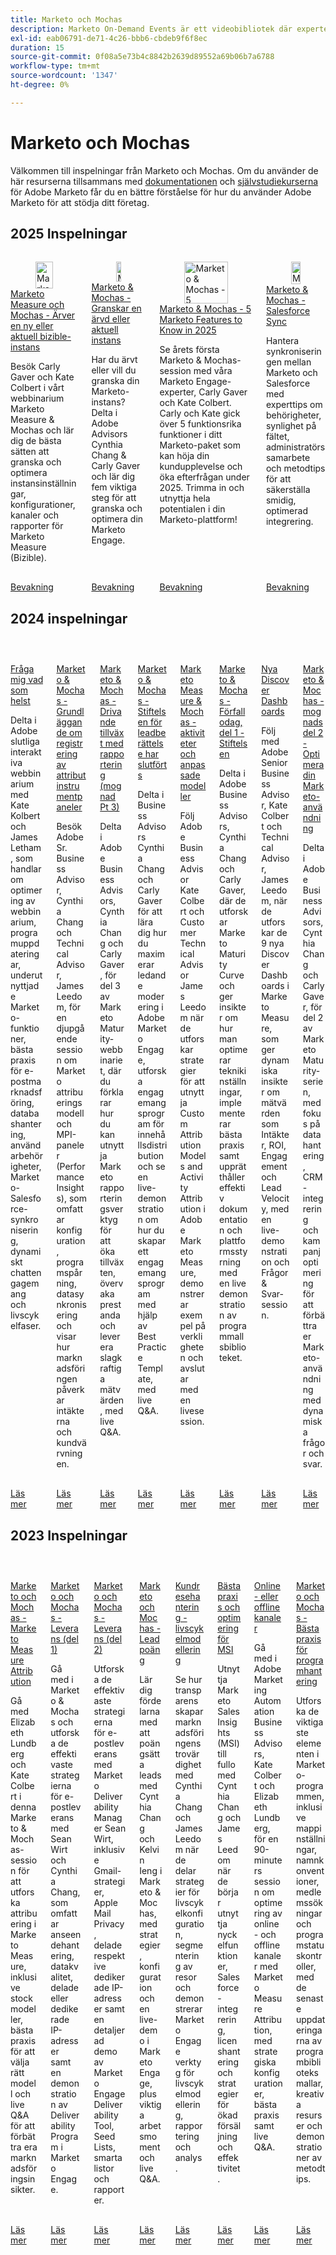 ```yaml
---
title: Marketo och Mochas
description: Marketo On-Demand Events är ett videobibliotek där experter och kollegor har delat med sig av sina tankar och idéer om hur de bäst använder Adobe Marketo.
exl-id: eab06791-de71-4c26-bbb6-cbdeb9f6f8ec
duration: 15
source-git-commit: 0f08a5e73b4c8842b2639d89552a69b06b7a6788
workflow-type: tm+mt
source-wordcount: '1347'
ht-degree: 0%

---
```


# Marketo och Mochas

Välkommen till inspelningar från Marketo och Mochas. Om du använder de här resurserna tillsammans med [dokumentationen](https://experienceleague.adobe.com/docs/marketo-engage.html?lang=sv-SE) och [självstudiekurserna](https://experienceleague.adobe.com/docs/marketo-learn/tutorials/overview.html?lang=sv-SE) för Adobe Marketo får du en bättre förståelse för hur du använder Adobe Marketo för att stödja ditt företag.

## 2025 Inspelningar

<!-- CARDS

{cta  = Watch}

* 2025/inheriting-bizible-instance.md
* 2025/auditing-inherited-instance.md
* 2025/5-features-to-know.md
* 2025/salesforce-sync.md
-->
<!-- START CARDS HTML - DO NOT MODIFY BY HAND -->
<div class="columns">
    <div class="column is-half-tablet is-half-desktop is-one-third-widescreen" aria-label="Marketo Measure and Mochas - Inheriting a New or Current Bizible Instance">
        <div class="card" style="height: 100%; display: flex; flex-direction: column; height: 100%;">
            <div class="card-image">
                <figure class="image x-is-16by9">
                    <a href="2025/inheriting-bizible-instance.md" title="Marketo Measure och Mochas - ärver en ny eller aktuell bizible-instans" target="_blank" rel="referrer">
                        <img class="is-bordered-r-small" src="https://video.tv.adobe.com/v/3459038/?format=jpeg&nocache=1754608683907" alt="Marketo Measure och Mochas - ärver en ny eller aktuell bizible-instans"
                             style="width: 100%; aspect-ratio: 16 / 9; object-fit: cover; overflow: hidden; display: block; margin: auto;">
                    </a>
                </figure>
            </div>
            <div class="card-content is-padded-small" style="display: flex; flex-direction: column; flex-grow: 1; justify-content: space-between;">
                <div class="top-card-content">
                    <p class="headline is-size-6 has-text-weight-bold">
                        <a href="2025/inheriting-bizible-instance.md" target="_blank" rel="referrer" title="Marketo Measure och Mochas - ärver en ny eller aktuell bizible-instans">Marketo Measure och Mochas - Ärver en ny eller aktuell bizible-instans</a>
                    </p>
                    <p class="is-size-6">Besök Carly Gaver och Kate Colbert i vårt webbinarium Marketo Measure &amp; Mochas och lär dig de bästa sätten att granska och optimera instansinställningar, konfigurationer, kanaler och rapporter för Marketo Measure (Bizible).</p>
                </div>
                <a href="2025/inheriting-bizible-instance.md" target="_blank" rel="referrer" class="spectrum-Button spectrum-Button--outline spectrum-Button--primary spectrum-Button--sizeM" style="align-self: flex-start; margin-top: 1rem;">
                    <span class="spectrum-Button-label has-no-wrap has-text-weight-bold">Bevakning</span>
                </a>
            </div>
        </div>
    </div>
    <div class="column is-half-tablet is-half-desktop is-one-third-widescreen" aria-label="Marketo & Mochas - Auditing an Inherited or Current Instance">
        <div class="card" style="height: 100%; display: flex; flex-direction: column; height: 100%;">
            <div class="card-image">
                <figure class="image x-is-16by9">
                    <a href="2025/auditing-inherited-instance.md" title="Marketo &amp; Mochas - Granska en ärvd eller aktuell instans" target="_blank" rel="referrer">
                        <img class="is-bordered-r-small" src="https://video.tv.adobe.com/v/3459034/?format=jpeg&nocache=1754608683897" alt="Marketo &amp; Mochas - Granska en ärvd eller aktuell instans"
                             style="width: 100%; aspect-ratio: 16 / 9; object-fit: cover; overflow: hidden; display: block; margin: auto;">
                    </a>
                </figure>
            </div>
            <div class="card-content is-padded-small" style="display: flex; flex-direction: column; flex-grow: 1; justify-content: space-between;">
                <div class="top-card-content">
                    <p class="headline is-size-6 has-text-weight-bold">
                        <a href="2025/auditing-inherited-instance.md" target="_blank" rel="referrer" title="Marketo &amp; Mochas - Granska en ärvd eller aktuell instans">Marketo &amp; Mochas - Granskar en ärvd eller aktuell instans</a>
                    </p>
                    <p class="is-size-6">Har du ärvt eller vill du granska din Marketo-instans? Delta i Adobe Advisors Cynthia Chang &amp; Carly Gaver och lär dig fem viktiga steg för att granska och optimera din Marketo Engage.</p>
                </div>
                <a href="2025/auditing-inherited-instance.md" target="_blank" rel="referrer" class="spectrum-Button spectrum-Button--outline spectrum-Button--primary spectrum-Button--sizeM" style="align-self: flex-start; margin-top: 1rem;">
                    <span class="spectrum-Button-label has-no-wrap has-text-weight-bold">Bevakning</span>
                </a>
            </div>
        </div>
    </div>
    <div class="column is-half-tablet is-half-desktop is-one-third-widescreen" aria-label="Marketo & Mochas - 5 Marketo Features to Know in 2025">
        <div class="card" style="height: 100%; display: flex; flex-direction: column; height: 100%;">
            <div class="card-image">
                <figure class="image x-is-16by9">
                    <a href="2025/5-features-to-know.md" title="Marketo &amp; Mochas - 5 Marketo Features to Know in 2025" target="_blank" rel="referrer">
                        <img class="is-bordered-r-small" src="https://video.tv.adobe.com/v/3444165/?format=jpeg&nocache=1754608683871" alt="Marketo &amp; Mochas - 5 Marketo Features to Know in 2025"
                             style="width: 100%; aspect-ratio: 16 / 9; object-fit: cover; overflow: hidden; display: block; margin: auto;">
                    </a>
                </figure>
            </div>
            <div class="card-content is-padded-small" style="display: flex; flex-direction: column; flex-grow: 1; justify-content: space-between;">
                <div class="top-card-content">
                    <p class="headline is-size-6 has-text-weight-bold">
                        <a href="2025/5-features-to-know.md" target="_blank" rel="referrer" title="Marketo &amp; Mochas - 5 Marketo Features to Know in 2025">Marketo &amp; Mochas - 5 Marketo Features to Know in 2025</a>
                    </p>
                    <p class="is-size-6">Se årets första Marketo &amp; Mochas-session med våra Marketo Engage-experter, Carly Gaver och Kate Colbert. Carly och Kate gick över 5 funktionsrika funktioner i ditt Marketo-paket som kan höja din kundupplevelse och öka efterfrågan under 2025. Trimma in och utnyttja hela potentialen i din Marketo-plattform!</p>
                </div>
                <a href="2025/5-features-to-know.md" target="_blank" rel="referrer" class="spectrum-Button spectrum-Button--outline spectrum-Button--primary spectrum-Button--sizeM" style="align-self: flex-start; margin-top: 1rem;">
                    <span class="spectrum-Button-label has-no-wrap has-text-weight-bold">Bevakning</span>
                </a>
            </div>
        </div>
    </div>
    <div class="column is-half-tablet is-half-desktop is-one-third-widescreen" aria-label="Marketo & Mochas - Salesforce Sync">
        <div class="card" style="height: 100%; display: flex; flex-direction: column; height: 100%;">
            <div class="card-image">
                <figure class="image x-is-16by9">
                    <a href="2025/salesforce-sync.md" title="Marketo &amp; Mochas - Salesforce Sync" target="_blank" rel="referrer">
                        <img class="is-bordered-r-small" src="https://video.tv.adobe.com/v/3470624/?format=jpeg&nocache=1754608683887" alt="Marketo &amp; Mochas - Salesforce Sync"
                             style="width: 100%; aspect-ratio: 16 / 9; object-fit: cover; overflow: hidden; display: block; margin: auto;">
                    </a>
                </figure>
            </div>
            <div class="card-content is-padded-small" style="display: flex; flex-direction: column; flex-grow: 1; justify-content: space-between;">
                <div class="top-card-content">
                    <p class="headline is-size-6 has-text-weight-bold">
                        <a href="2025/salesforce-sync.md" target="_blank" rel="referrer" title="Marketo &amp; Mochas - Salesforce Sync">Marketo &amp; Mochas - Salesforce Sync</a>
                    </p>
                    <p class="is-size-6">Hantera synkroniseringen mellan Marketo och Salesforce med experttips om behörigheter, synlighet på fältet, administratörssamarbete och metodtips för att säkerställa smidig, optimerad integrering.</p>
                </div>
                <a href="2025/salesforce-sync.md" target="_blank" rel="referrer" class="spectrum-Button spectrum-Button--outline spectrum-Button--primary spectrum-Button--sizeM" style="align-self: flex-start; margin-top: 1rem;">
                    <span class="spectrum-Button-label has-no-wrap has-text-weight-bold">Bevakning</span>
                </a>
            </div>
        </div>
    </div>
</div>
<!-- END CARDS HTML - DO NOT MODIFY BY HAND -->

## 2024 inspelningar

<!-- CARDS

* 2024/ask-me-anything.md
* 2024/attribution-dashboard-recording.md
* 2024/drive-growth-with-reporting.md
* 2024/lead-nurture-success.md
* 2024/marketo-measure-and-mochas-activities-and-custom-models.md
* 2024/maturity-part1-foundation.md
* 2024/new-discover-dashboard.md
* 2024/optimize-marketo-usage.md

-->
<!-- START CARDS HTML - DO NOT MODIFY BY HAND -->
<div class="columns">
    <div class="column is-half-tablet is-half-desktop is-one-third-widescreen" aria-label="Ask Me Anything">
        <div class="card" style="height: 100%; display: flex; flex-direction: column; height: 100%;">
            <div class="card-image">
                <figure class="image x-is-16by9">
                    <a href="2024/ask-me-anything.md" title="Fråga mig vad som helst" target="_blank" rel="referrer">
                        <img class="is-bordered-r-small" src="https://video.tv.adobe.com/v/3438195/?format=jpeg&nocache=1754608685142" alt="Fråga mig vad som helst"
                             style="width: 100%; aspect-ratio: 16 / 9; object-fit: cover; overflow: hidden; display: block; margin: auto;">
                    </a>
                </figure>
            </div>
            <div class="card-content is-padded-small" style="display: flex; flex-direction: column; flex-grow: 1; justify-content: space-between;">
                <div class="top-card-content">
                    <p class="headline is-size-6 has-text-weight-bold">
                        <a href="2024/ask-me-anything.md" target="_blank" rel="referrer" title="Fråga mig vad som helst">Fråga mig vad som helst</a>
                    </p>
                    <p class="is-size-6">Delta i Adobe slutliga interaktiva webbinarium med Kate Kolbert och James Letham, som handlar om optimering av webbinarium, programuppdateringar, underutnyttjade Marketo-funktioner, bästa praxis för e-postmarknadsföring, databashantering, användarbehörigheter, Marketo-Salesforce-synkronisering, dynamiskt chattengagemang och livscykelfaser.</p>
                </div>
                <a href="2024/ask-me-anything.md" target="_blank" rel="referrer" class="spectrum-Button spectrum-Button--outline spectrum-Button--primary spectrum-Button--sizeM" style="align-self: flex-start; margin-top: 1rem;">
                    <span class="spectrum-Button-label has-no-wrap has-text-weight-bold">Läs mer</span>
                </a>
            </div>
        </div>
    </div>
    <div class="column is-half-tablet is-half-desktop is-one-third-widescreen" aria-label="Marketo & Mochas - Fundamentals of Attribution Dashboards Recording">
        <div class="card" style="height: 100%; display: flex; flex-direction: column; height: 100%;">
            <div class="card-image">
                <figure class="image x-is-16by9">
                    <a href="2024/attribution-dashboard-recording.md" title="Marketo &amp; Mochas - grunderna för Dashboards Recording" target="_blank" rel="referrer">
                        <img class="is-bordered-r-small" src="https://video.tv.adobe.com/v/3427255/?format=jpeg&nocache=1754608685125" alt="Marketo &amp; Mochas - grunderna för Dashboards Recording"
                             style="width: 100%; aspect-ratio: 16 / 9; object-fit: cover; overflow: hidden; display: block; margin: auto;">
                    </a>
                </figure>
            </div>
            <div class="card-content is-padded-small" style="display: flex; flex-direction: column; flex-grow: 1; justify-content: space-between;">
                <div class="top-card-content">
                    <p class="headline is-size-6 has-text-weight-bold">
                        <a href="2024/attribution-dashboard-recording.md" target="_blank" rel="referrer" title="Marketo &amp; Mochas - grunderna för Dashboards Recording">Marketo &amp; Mochas - Grundläggande om registrering av attributinstrumentpaneler</a>
                    </p>
                    <p class="is-size-6">Besök Adobe Sr. Business Advisor, Cynthia Chang och Technical Advisor, James Leedom, för en djupgående session om Marketo attribueringsmodell och MPI-paneler (Performance Insights), som omfattar konfiguration, programspårning, datasynkronisering och visar hur marknadsföringen påverkar intäkterna och kundvärvningen.</p>
                </div>
                <a href="2024/attribution-dashboard-recording.md" target="_blank" rel="referrer" class="spectrum-Button spectrum-Button--outline spectrum-Button--primary spectrum-Button--sizeM" style="align-self: flex-start; margin-top: 1rem;">
                    <span class="spectrum-Button-label has-no-wrap has-text-weight-bold">Läs mer</span>
                </a>
            </div>
        </div>
    </div>
    <div class="column is-half-tablet is-half-desktop is-one-third-widescreen" aria-label="Marketo & Mochas - Driving Growth with Reporting (Maturity Pt 3)">
        <div class="card" style="height: 100%; display: flex; flex-direction: column; height: 100%;">
            <div class="card-image">
                <figure class="image x-is-16by9">
                    <a href="2024/drive-growth-with-reporting.md" title="Marketo &amp; Mochas - Drivande tillväxt med rapportering (mognad Pt 3)" target="_blank" rel="referrer">
                        <img class="is-bordered-r-small" src="https://video.tv.adobe.com/v/3435407/?format=jpeg&nocache=1754608685116" alt="Marketo &amp; Mochas - Drivande tillväxt med rapportering (mognad Pt 3)"
                             style="width: 100%; aspect-ratio: 16 / 9; object-fit: cover; overflow: hidden; display: block; margin: auto;">
                    </a>
                </figure>
            </div>
            <div class="card-content is-padded-small" style="display: flex; flex-direction: column; flex-grow: 1; justify-content: space-between;">
                <div class="top-card-content">
                    <p class="headline is-size-6 has-text-weight-bold">
                        <a href="2024/drive-growth-with-reporting.md" target="_blank" rel="referrer" title="Marketo &amp; Mochas - Drivande tillväxt med rapportering (mognad Pt 3)">Marketo &amp; Mochas - Drivande tillväxt med rapportering (mognad Pt 3)</a>
                    </p>
                    <p class="is-size-6">Delta i Adobe Business Advisors, Cynthia Chang och Carly Gaver, för del 3 av Marketo Maturity-webbinariet, där du förklarar hur du kan utnyttja Marketo rapporteringsverktyg för att öka tillväxten, övervaka prestanda och leverera slagkraftiga mätvärden, med live Q&amp;A.</p>
                </div>
                <a href="2024/drive-growth-with-reporting.md" target="_blank" rel="referrer" class="spectrum-Button spectrum-Button--outline spectrum-Button--primary spectrum-Button--sizeM" style="align-self: flex-start; margin-top: 1rem;">
                    <span class="spectrum-Button-label has-no-wrap has-text-weight-bold">Läs mer</span>
                </a>
            </div>
        </div>
    </div>
    <div class="column is-half-tablet is-half-desktop is-one-third-widescreen" aria-label="Marketo & Mochas - Laying the Foundation for Lead Nurture Success">
        <div class="card" style="height: 100%; display: flex; flex-direction: column; height: 100%;">
            <div class="card-image">
                <figure class="image x-is-16by9">
                    <a href="2024/lead-nurture-success.md" title="Marketo &amp; Mochas - En grund för framgångar inom lead Nurture" target="_blank" rel="referrer">
                        <img class="is-bordered-r-small" src="https://video.tv.adobe.com/v/3429436/?format=jpeg&nocache=1754608685081" alt="Marketo &amp; Mochas - En grund för framgångar inom lead Nurture"
                             style="width: 100%; aspect-ratio: 16 / 9; object-fit: cover; overflow: hidden; display: block; margin: auto;">
                    </a>
                </figure>
            </div>
            <div class="card-content is-padded-small" style="display: flex; flex-direction: column; flex-grow: 1; justify-content: space-between;">
                <div class="top-card-content">
                    <p class="headline is-size-6 has-text-weight-bold">
                        <a href="2024/lead-nurture-success.md" target="_blank" rel="referrer" title="Marketo &amp; Mochas - En grund för framgångar inom lead Nurture">Marketo &amp; Mochas - Stiftelsen för leadberättelse har slutförts</a>
                    </p>
                    <p class="is-size-6">Delta i Business Advisors Cynthia Chang och Carly Gaver för att lära dig hur du maximerar ledande moderering i Adobe Marketo Engage, utforska engagemangsprogram för innehållsdistribution och se en live-demonstration om hur du skapar ett engagemangsprogram med hjälp av Best Practice Template, med live Q&amp;A.</p>
                </div>
                <a href="2024/lead-nurture-success.md" target="_blank" rel="referrer" class="spectrum-Button spectrum-Button--outline spectrum-Button--primary spectrum-Button--sizeM" style="align-self: flex-start; margin-top: 1rem;">
                    <span class="spectrum-Button-label has-no-wrap has-text-weight-bold">Läs mer</span>
                </a>
            </div>
        </div>
    </div>
    <div class="column is-half-tablet is-half-desktop is-one-third-widescreen" aria-label="Marketo Measure & Mochas Activities and Custom Models">
        <div class="card" style="height: 100%; display: flex; flex-direction: column; height: 100%;">
            <div class="card-image">
                <figure class="image x-is-16by9">
                    <a href="2024/marketo-measure-and-mochas-activities-and-custom-models.md" title="Marketo Measure &amp; Mochas - aktiviteter och anpassade modeller" target="_blank" rel="referrer">
                        <img class="is-bordered-r-small" src="https://video.tv.adobe.com/v/3432603/?format=jpeg&nocache=1754608685092" alt="Marketo Measure &amp; Mochas - aktiviteter och anpassade modeller"
                             style="width: 100%; aspect-ratio: 16 / 9; object-fit: cover; overflow: hidden; display: block; margin: auto;">
                    </a>
                </figure>
            </div>
            <div class="card-content is-padded-small" style="display: flex; flex-direction: column; flex-grow: 1; justify-content: space-between;">
                <div class="top-card-content">
                    <p class="headline is-size-6 has-text-weight-bold">
                        <a href="2024/marketo-measure-and-mochas-activities-and-custom-models.md" target="_blank" rel="referrer" title="Marketo Measure &amp; Mochas - aktiviteter och anpassade modeller">Marketo Measure &amp; Mochas - aktiviteter och anpassade modeller</a>
                    </p>
                    <p class="is-size-6">Följ Adobe Business Advisor Kate Colbert och Customer Technical Advisor James Leedom när de utforskar strategier för att utnyttja Custom Attribution Models and Activity Attribution i Adobe Marketo Measure, demonstrerar exempel på verkligheten och avslutar med en livesession.</p>
                </div>
                <a href="2024/marketo-measure-and-mochas-activities-and-custom-models.md" target="_blank" rel="referrer" class="spectrum-Button spectrum-Button--outline spectrum-Button--primary spectrum-Button--sizeM" style="align-self: flex-start; margin-top: 1rem;">
                    <span class="spectrum-Button-label has-no-wrap has-text-weight-bold">Läs mer</span>
                </a>
            </div>
        </div>
    </div>
    <div class="column is-half-tablet is-half-desktop is-one-third-widescreen" aria-label="Marketo & Mochas - Maturity Part 1 - Laying the Foundation">
        <div class="card" style="height: 100%; display: flex; flex-direction: column; height: 100%;">
            <div class="card-image">
                <figure class="image x-is-16by9">
                    <a href="2024/maturity-part1-foundation.md" title="Marketo &amp; Mochas - Löptid, del 1 - Stiftelsen" target="_blank" rel="referrer">
                        <img class="is-bordered-r-small" src="https://video.tv.adobe.com/v/3432499/?format=jpeg&nocache=1754608685104" alt="Marketo &amp; Mochas - Löptid, del 1 - Stiftelsen"
                             style="width: 100%; aspect-ratio: 16 / 9; object-fit: cover; overflow: hidden; display: block; margin: auto;">
                    </a>
                </figure>
            </div>
            <div class="card-content is-padded-small" style="display: flex; flex-direction: column; flex-grow: 1; justify-content: space-between;">
                <div class="top-card-content">
                    <p class="headline is-size-6 has-text-weight-bold">
                        <a href="2024/maturity-part1-foundation.md" target="_blank" rel="referrer" title="Marketo &amp; Mochas - Löptid, del 1 - Stiftelsen">Marketo &amp; Mochas - Förfallodag, del 1 - Stiftelsen</a>
                    </p>
                    <p class="is-size-6">Delta i Adobe Business Advisors, Cynthia Chang och Carly Gaver, där de utforskar Marketo Maturity Curve och ger insikter om hur man optimerar teknikinställningar, implementerar bästa praxis samt upprätthåller effektiv dokumentation och plattformsstyrning med en live demonstration av programmallsbiblioteket.</p>
                </div>
                <a href="2024/maturity-part1-foundation.md" target="_blank" rel="referrer" class="spectrum-Button spectrum-Button--outline spectrum-Button--primary spectrum-Button--sizeM" style="align-self: flex-start; margin-top: 1rem;">
                    <span class="spectrum-Button-label has-no-wrap has-text-weight-bold">Läs mer</span>
                </a>
            </div>
        </div>
    </div>
    <div class="column is-half-tablet is-half-desktop is-one-third-widescreen" aria-label="New Discover Dashboards">
        <div class="card" style="height: 100%; display: flex; flex-direction: column; height: 100%;">
            <div class="card-image">
                <figure class="image x-is-16by9">
                    <a href="2024/new-discover-dashboard.md" title="Nya Discover Dashboards" target="_blank" rel="referrer">
                        <img class="is-bordered-r-small" src="https://video.tv.adobe.com/v/3428405/?format=jpeg&nocache=1754608685150" alt="Nya Discover Dashboards"
                             style="width: 100%; aspect-ratio: 16 / 9; object-fit: cover; overflow: hidden; display: block; margin: auto;">
                    </a>
                </figure>
            </div>
            <div class="card-content is-padded-small" style="display: flex; flex-direction: column; flex-grow: 1; justify-content: space-between;">
                <div class="top-card-content">
                    <p class="headline is-size-6 has-text-weight-bold">
                        <a href="2024/new-discover-dashboard.md" target="_blank" rel="referrer" title="Nya Discover Dashboards">Nya Discover Dashboards</a>
                    </p>
                    <p class="is-size-6">Följ med Adobe Senior Business Advisor, Kate Colbert och Technical Advisor, James Leedom, när de utforskar de 9 nya Discover Dashboards i Marketo Measure, som ger dynamiska insikter om mätvärden som Intäkter, ROI, Engagement och Lead Velocity, med en live-demonstration och Frågor &amp; Svar-session.</p>
                </div>
                <a href="2024/new-discover-dashboard.md" target="_blank" rel="referrer" class="spectrum-Button spectrum-Button--outline spectrum-Button--primary spectrum-Button--sizeM" style="align-self: flex-start; margin-top: 1rem;">
                    <span class="spectrum-Button-label has-no-wrap has-text-weight-bold">Läs mer</span>
                </a>
            </div>
        </div>
    </div>
    <div class="column is-half-tablet is-half-desktop is-one-third-widescreen" aria-label="Marketo & Mochas - Maturity Part 2 - Optimizing Your Marketo Usage">
        <div class="card" style="height: 100%; display: flex; flex-direction: column; height: 100%;">
            <div class="card-image">
                <figure class="image x-is-16by9">
                    <a href="2024/optimize-marketo-usage.md" title="Marketo &amp; Mochas - mognadsdel 2 - Optimera din Marketo-användning" target="_blank" rel="referrer">
                        <img class="is-bordered-r-small" src="https://video.tv.adobe.com/v/3434699/?format=jpeg&nocache=1754608685134" alt="Marketo &amp; Mochas - mognadsdel 2 - Optimera din Marketo-användning"
                             style="width: 100%; aspect-ratio: 16 / 9; object-fit: cover; overflow: hidden; display: block; margin: auto;">
                    </a>
                </figure>
            </div>
            <div class="card-content is-padded-small" style="display: flex; flex-direction: column; flex-grow: 1; justify-content: space-between;">
                <div class="top-card-content">
                    <p class="headline is-size-6 has-text-weight-bold">
                        <a href="2024/optimize-marketo-usage.md" target="_blank" rel="referrer" title="Marketo &amp; Mochas - mognadsdel 2 - Optimera din Marketo-användning">Marketo &amp; Mochas - mognadsdel 2 - Optimera din Marketo-användning</a>
                    </p>
                    <p class="is-size-6">Delta i Adobe Business Advisors, Cynthia Chang och Carly Gaver, för del 2 av Marketo Maturity-serien, med fokus på datahantering, CRM-integrering och kampanjoptimering för att förbättra er Marketo-användning med dynamiska frågor och svar.</p>
                </div>
                <a href="2024/optimize-marketo-usage.md" target="_blank" rel="referrer" class="spectrum-Button spectrum-Button--outline spectrum-Button--primary spectrum-Button--sizeM" style="align-self: flex-start; margin-top: 1rem;">
                    <span class="spectrum-Button-label has-no-wrap has-text-weight-bold">Läs mer</span>
                </a>
            </div>
        </div>
    </div>
</div>
<!-- END CARDS HTML - DO NOT MODIFY BY HAND -->

## 2023 Inspelningar

<!-- CARDS

* 2023/attribution.md
* 2023/deliverability-part-one.md
* 2023/deliverability-part-two.md
* 2023/lead-scoring.md
* 2023/lifecycle-modeling.md
* 2023/msi-best-practices.md
* 2023/online-offline.md
* 2023/program-management.md

-->
<!-- START CARDS HTML - DO NOT MODIFY BY HAND -->
<div class="columns">
    <div class="column is-half-tablet is-half-desktop is-one-third-widescreen" aria-label="Marketo and Mochas - Marketo Measure Attribution">
        <div class="card" style="height: 100%; display: flex; flex-direction: column; height: 100%;">
            <div class="card-image">
                <figure class="image x-is-16by9">
                    <a href="2023/attribution.md" title="Marketo och Mochas - Marketo Measure Attribution" target="_blank" rel="referrer">
                        <img class="is-bordered-r-small" src="https://video.tv.adobe.com/v/3413506/?format=jpeg&nocache=1754608685652" alt="Marketo och Mochas - Marketo Measure Attribution"
                             style="width: 100%; aspect-ratio: 16 / 9; object-fit: cover; overflow: hidden; display: block; margin: auto;">
                    </a>
                </figure>
            </div>
            <div class="card-content is-padded-small" style="display: flex; flex-direction: column; flex-grow: 1; justify-content: space-between;">
                <div class="top-card-content">
                    <p class="headline is-size-6 has-text-weight-bold">
                        <a href="2023/attribution.md" target="_blank" rel="referrer" title="Marketo och Mochas - Marketo Measure Attribution">Marketo och Mochas - Marketo Measure Attribution</a>
                    </p>
                    <p class="is-size-6">Gå med Elizabeth Lundberg och Kate Colbert i denna Marketo &amp; Mochas-session för att utforska attribuering i Marketo Measure, inklusive stockmodeller, bästa praxis för att välja rätt modell och live Q&amp;A för att förbättra era marknadsföringsinsikter.</p>
                </div>
                <a href="2023/attribution.md" target="_blank" rel="referrer" class="spectrum-Button spectrum-Button--outline spectrum-Button--primary spectrum-Button--sizeM" style="align-self: flex-start; margin-top: 1rem;">
                    <span class="spectrum-Button-label has-no-wrap has-text-weight-bold">Läs mer</span>
                </a>
            </div>
        </div>
    </div>
    <div class="column is-half-tablet is-half-desktop is-one-third-widescreen" aria-label="Marketo and Mochas - Deliverability (Part 1)">
        <div class="card" style="height: 100%; display: flex; flex-direction: column; height: 100%;">
            <div class="card-image">
                <figure class="image x-is-16by9">
                    <a href="2023/deliverability-part-one.md" title="Marketo and Mochas - Deliverability (Part 1)" target="_blank" rel="referrer">
                        <img class="is-bordered-r-small" src="https://video.tv.adobe.com/v/3416666/?format=jpeg&nocache=1754608685668" alt="Marketo and Mochas - Deliverability (Part 1)"
                             style="width: 100%; aspect-ratio: 16 / 9; object-fit: cover; overflow: hidden; display: block; margin: auto;">
                    </a>
                </figure>
            </div>
            <div class="card-content is-padded-small" style="display: flex; flex-direction: column; flex-grow: 1; justify-content: space-between;">
                <div class="top-card-content">
                    <p class="headline is-size-6 has-text-weight-bold">
                        <a href="2023/deliverability-part-one.md" target="_blank" rel="referrer" title="Marketo and Mochas - Deliverability (Part 1)">Marketo och Mochas - Leverans (del 1)</a>
                    </p>
                    <p class="is-size-6">Gå med i Marketo &amp; Mochas och utforska de effektivaste strategierna för e-postleverans med Sean Wirt och Cynthia Chang, som omfattar anseendehantering, datakvalitet, delade eller dedikerade IP-adresser samt en demonstration av Deliverability Program i Marketo Engage.</p>
                </div>
                <a href="2023/deliverability-part-one.md" target="_blank" rel="referrer" class="spectrum-Button spectrum-Button--outline spectrum-Button--primary spectrum-Button--sizeM" style="align-self: flex-start; margin-top: 1rem;">
                    <span class="spectrum-Button-label has-no-wrap has-text-weight-bold">Läs mer</span>
                </a>
            </div>
        </div>
    </div>
    <div class="column is-half-tablet is-half-desktop is-one-third-widescreen" aria-label="Marketo and Mochas - Deliverability (Part 2)">
        <div class="card" style="height: 100%; display: flex; flex-direction: column; height: 100%;">
            <div class="card-image">
                <figure class="image x-is-16by9">
                    <a href="2023/deliverability-part-two.md" title="Marketo and Mochas - Deliverability (Part 2)" target="_blank" rel="referrer">
                        <img class="is-bordered-r-small" src="https://video.tv.adobe.com/v/3418668/?format=jpeg&nocache=1754608685679" alt="Marketo and Mochas - Deliverability (Part 2)"
                             style="width: 100%; aspect-ratio: 16 / 9; object-fit: cover; overflow: hidden; display: block; margin: auto;">
                    </a>
                </figure>
            </div>
            <div class="card-content is-padded-small" style="display: flex; flex-direction: column; flex-grow: 1; justify-content: space-between;">
                <div class="top-card-content">
                    <p class="headline is-size-6 has-text-weight-bold">
                        <a href="2023/deliverability-part-two.md" target="_blank" rel="referrer" title="Marketo and Mochas - Deliverability (Part 2)">Marketo och Mochas - Leverans (del 2)</a>
                    </p>
                    <p class="is-size-6">Utforska de effektivaste strategierna för e-postleverans med Marketo Deliverability Manager Sean Wirt, inklusive Gmail-strategier, Apple Mail Privacy, delade respektive dedikerade IP-adresser samt en detaljerad demo av Marketo Engage Deliverability Tool, Seed Lists, smarta listor och rapporter.</p>
                </div>
                <a href="2023/deliverability-part-two.md" target="_blank" rel="referrer" class="spectrum-Button spectrum-Button--outline spectrum-Button--primary spectrum-Button--sizeM" style="align-self: flex-start; margin-top: 1rem;">
                    <span class="spectrum-Button-label has-no-wrap has-text-weight-bold">Läs mer</span>
                </a>
            </div>
        </div>
    </div>
    <div class="column is-half-tablet is-half-desktop is-one-third-widescreen" aria-label="Marketo and Mochas - Lead Scoring">
        <div class="card" style="height: 100%; display: flex; flex-direction: column; height: 100%;">
            <div class="card-image">
                <figure class="image x-is-16by9">
                    <a href="2023/lead-scoring.md" title="Marketo och Mochas - Leadpoäng" target="_blank" rel="referrer">
                        <img class="is-bordered-r-small" src="https://video.tv.adobe.com/v/3412722/?format=jpeg&nocache=1754608685689" alt="Marketo och Mochas - Leadpoäng"
                             style="width: 100%; aspect-ratio: 16 / 9; object-fit: cover; overflow: hidden; display: block; margin: auto;">
                    </a>
                </figure>
            </div>
            <div class="card-content is-padded-small" style="display: flex; flex-direction: column; flex-grow: 1; justify-content: space-between;">
                <div class="top-card-content">
                    <p class="headline is-size-6 has-text-weight-bold">
                        <a href="2023/lead-scoring.md" target="_blank" rel="referrer" title="Marketo och Mochas - Leadpoäng">Marketo och Mochas - Leadpoäng</a>
                    </p>
                    <p class="is-size-6">Lär dig fördelarna med att poängsätta leads med Cynthia Chang och Kelvin Ieng i Marketo &amp; Mochas, med strategier, konfiguration och en live-demo i Marketo Engage, plus viktiga arbetsmoment och live Q&amp;A.</p>
                </div>
                <a href="2023/lead-scoring.md" target="_blank" rel="referrer" class="spectrum-Button spectrum-Button--outline spectrum-Button--primary spectrum-Button--sizeM" style="align-self: flex-start; margin-top: 1rem;">
                    <span class="spectrum-Button-label has-no-wrap has-text-weight-bold">Läs mer</span>
                </a>
            </div>
        </div>
    </div>
    <div class="column is-half-tablet is-half-desktop is-one-third-widescreen" aria-label="Customer Journey Management - Lifecycle Modeling">
        <div class="card" style="height: 100%; display: flex; flex-direction: column; height: 100%;">
            <div class="card-image">
                <figure class="image x-is-16by9">
                    <a href="2023/lifecycle-modeling.md" title="Kundresehantering - livscykelmodellering" target="_blank" rel="referrer">
                        <img class="is-bordered-r-small" src="https://video.tv.adobe.com/v/3420763/?format=jpeg&nocache=1754608685698" alt="Kundresehantering - livscykelmodellering"
                             style="width: 100%; aspect-ratio: 16 / 9; object-fit: cover; overflow: hidden; display: block; margin: auto;">
                    </a>
                </figure>
            </div>
            <div class="card-content is-padded-small" style="display: flex; flex-direction: column; flex-grow: 1; justify-content: space-between;">
                <div class="top-card-content">
                    <p class="headline is-size-6 has-text-weight-bold">
                        <a href="2023/lifecycle-modeling.md" target="_blank" rel="referrer" title="Kundresehantering - livscykelmodellering">Kundresehantering - livscykelmodellering</a>
                    </p>
                    <p class="is-size-6">Se hur transparens skapar marknadsföringens trovärdighet med Cynthia Chang och James Leedom när de delar strategier för livscykelkonfiguration, segmentering av resor och demonstrerar Marketo Engage verktyg för livscykelmodellering, rapportering och analys.</p>
                </div>
                <a href="2023/lifecycle-modeling.md" target="_blank" rel="referrer" class="spectrum-Button spectrum-Button--outline spectrum-Button--primary spectrum-Button--sizeM" style="align-self: flex-start; margin-top: 1rem;">
                    <span class="spectrum-Button-label has-no-wrap has-text-weight-bold">Läs mer</span>
                </a>
            </div>
        </div>
    </div>
    <div class="column is-half-tablet is-half-desktop is-one-third-widescreen" aria-label="MSI Best Practices and Optimization">
        <div class="card" style="height: 100%; display: flex; flex-direction: column; height: 100%;">
            <div class="card-image">
                <figure class="image x-is-16by9">
                    <a href="2023/msi-best-practices.md" title="MSI Best Practices och Optimization" target="_blank" rel="referrer">
                        <img class="is-bordered-r-small" src="https://video.tv.adobe.com/v/3422797?format=jpeg&nocache=1754608685715" alt="MSI Best Practices och Optimization"
                             style="width: 100%; aspect-ratio: 16 / 9; object-fit: cover; overflow: hidden; display: block; margin: auto;">
                    </a>
                </figure>
            </div>
            <div class="card-content is-padded-small" style="display: flex; flex-direction: column; flex-grow: 1; justify-content: space-between;">
                <div class="top-card-content">
                    <p class="headline is-size-6 has-text-weight-bold">
                        <a href="2023/msi-best-practices.md" target="_blank" rel="referrer" title="MSI Best Practices och Optimization">Bästa praxis och optimering för MSI</a>
                    </p>
                    <p class="is-size-6">Utnyttja Marketo Sales Insights (MSI) till fullo med Cynthia Chang och James Leedom när de börjar utnyttja nyckelfunktioner, Salesforce-integrering, licenshantering och strategier för ökad försäljning och effektivitet.</p>
                </div>
                <a href="2023/msi-best-practices.md" target="_blank" rel="referrer" class="spectrum-Button spectrum-Button--outline spectrum-Button--primary spectrum-Button--sizeM" style="align-self: flex-start; margin-top: 1rem;">
                    <span class="spectrum-Button-label has-no-wrap has-text-weight-bold">Läs mer</span>
                </a>
            </div>
        </div>
    </div>
    <div class="column is-half-tablet is-half-desktop is-one-third-widescreen" aria-label="Online vs Offline Channels">
        <div class="card" style="height: 100%; display: flex; flex-direction: column; height: 100%;">
            <div class="card-image">
                <figure class="image x-is-16by9">
                    <a href="2023/online-offline.md" title="Online- kontra offlinekanaler" target="_blank" rel="referrer">
                        <img class="is-bordered-r-small" src="https://video.tv.adobe.com/v/3422363/?format=jpeg&nocache=1754608685707" alt="Online- kontra offlinekanaler"
                             style="width: 100%; aspect-ratio: 16 / 9; object-fit: cover; overflow: hidden; display: block; margin: auto;">
                    </a>
                </figure>
            </div>
            <div class="card-content is-padded-small" style="display: flex; flex-direction: column; flex-grow: 1; justify-content: space-between;">
                <div class="top-card-content">
                    <p class="headline is-size-6 has-text-weight-bold">
                        <a href="2023/online-offline.md" target="_blank" rel="referrer" title="Online- kontra offlinekanaler">Online- eller offlinekanaler</a>
                    </p>
                    <p class="is-size-6">Gå med i Adobe Marketing Automation Business Advisors, Kate Colbert och Elizabeth Lundberg, för en 90-minuters session om optimering av online- och offlinekanaler med Marketo Measure Attribution, med strategiska konfigurationer, bästa praxis samt live Q&amp;A.</p>
                </div>
                <a href="2023/online-offline.md" target="_blank" rel="referrer" class="spectrum-Button spectrum-Button--outline spectrum-Button--primary spectrum-Button--sizeM" style="align-self: flex-start; margin-top: 1rem;">
                    <span class="spectrum-Button-label has-no-wrap has-text-weight-bold">Läs mer</span>
                </a>
            </div>
        </div>
    </div>
    <div class="column is-half-tablet is-half-desktop is-one-third-widescreen" aria-label="Marketo and Mochas - Program Management Best Practices">
        <div class="card" style="height: 100%; display: flex; flex-direction: column; height: 100%;">
            <div class="card-image">
                <figure class="image x-is-16by9">
                    <a href="2023/program-management.md" title="Marketo och Mochas - bästa praxis inom programhantering" target="_blank" rel="referrer">
                        <img class="is-bordered-r-small" src="https://video.tv.adobe.com/v/3425070/?format=jpeg&nocache=1754608685722" alt="Marketo och Mochas - bästa praxis inom programhantering"
                             style="width: 100%; aspect-ratio: 16 / 9; object-fit: cover; overflow: hidden; display: block; margin: auto;">
                    </a>
                </figure>
            </div>
            <div class="card-content is-padded-small" style="display: flex; flex-direction: column; flex-grow: 1; justify-content: space-between;">
                <div class="top-card-content">
                    <p class="headline is-size-6 has-text-weight-bold">
                        <a href="2023/program-management.md" target="_blank" rel="referrer" title="Marketo och Mochas - bästa praxis inom programhantering">Marketo och Mochas - Bästa praxis för programhantering</a>
                    </p>
                    <p class="is-size-6">Utforska de viktigaste elementen i Marketo-programmen, inklusive mappinställningar, namnkonventioner, medlemssökningar och programstatuskontroller, med de senaste uppdateringarna av programbiblioteksmallar, kreativa resurser och demonstrationer av metodtips.</p>
                </div>
                <a href="2023/program-management.md" target="_blank" rel="referrer" class="spectrum-Button spectrum-Button--outline spectrum-Button--primary spectrum-Button--sizeM" style="align-self: flex-start; margin-top: 1rem;">
                    <span class="spectrum-Button-label has-no-wrap has-text-weight-bold">Läs mer</span>
                </a>
            </div>
        </div>
    </div>
</div>
<!-- END CARDS HTML - DO NOT MODIFY BY HAND -->

<!--
>[!TIP]
>
>**All recorded sessions are listed in the navigation on the left**.
-->
